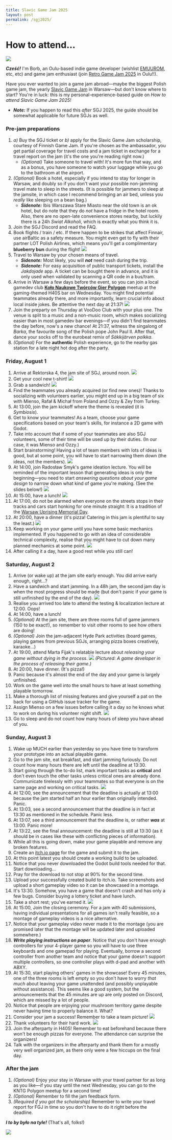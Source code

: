 ```yaml
---
title: Slavic Game Jam 2025
layout: post
permalink: /sgj2025/
---
```


# How to attend...

![](warsaw-skyline.jpg)

***Cześć!*** I'm Borb, an Oulu-based indie game developer (wishlist [EMUUROM](https://store.steampowered.com/app/1634360/EMUUROM/), etc, etc) and game jam enthusiast (join [Retro Game Jam 2025](https://itch.io/jam/retro-game-jam-2025) in Oulu!!).

Have you ever wanted to join a game jam abroad—maybe the biggest Polish game jam, the yearly [Slavic Game Jam](https://slavicgamejam.org/) in Warsaw—but don't know where to start? You're in luck: this is my personal-experience-based guide on *How to attend Slavic Game Jam 2025!*
* ***Note:*** If you happen to read this *after* SGJ 2025, the guide should be somewhat applicable for future SGJs as well.

### Pre-jam preparations

1. *a)* Buy the SGJ ticket or *b)* apply for the Slavic Game Jam scholarship, courtesy of Finnish Game Jam. If you're chosen as the ambassador, you get partial coverage for travel costs and a jam ticket in exchange for a travel report on the jam (it's the one you're reading right now.)
	* *(Optional)* Take someone to travel with! It's more fun that way, and as a bonus, you have someone to watch your luggage while you go to the bathroom at the airport.
2. *(Optional)* Book a hotel, especially if you intend to stay for longer in Warsaw, and doubly so if you don't want your possible non-jamming travel mate to sleep in the streets. (It is possible for jammers to sleep at the jamsite, in which case I recommend bringing an air bed, unless you *really* like sleeping on a bean bag.)
	* ***Sidenote:*** Ibis Warszawa Stare Miasto near the old town is an ok hotel, but do note that they do *not* have a fridge in the hotel room. Also, there are no open-late convenience stores nearby, but luckily there is a 24h *Swiat Alkoholi*, which is exactly what you think it is.
3. Join the SGJ Discord and read the FAQ.
4. Book flights / train / etc. If there happen to be strikes that affect Finnair, use airBaltic as a safety measure. You might even get to fly with their partner LOT Polish Airlines, which means you'll get a complimentary **blueberry bun** during the flight! ![](blueberry-bun.jpg)
5. Travel to Warsaw by your chosen means of travel. 
	* ***Sidenote:*** Most likely, you will ***not*** need cash during the trip.
	- ***Sidenote:*** For easy acquisition of public transport tickets, install the *Jakdojade* app. A ticket can be bought there in advance, and it is only used when validated by scanning a QR code in a bus/tram.
6. Arrive in Warsaw a few days before the event, so you can join a local gamedev club [**Koło Naukowe Twórców Gier Polygon**](https://www.kntgpolygon.pl/) meetup at the gaming-themed H40S bar on Wednesday. You might find potential teammates already there, and more importantly, learn crucial info about local inside jokes. Be attentive the next day at 21:37! ![](h40s.jpg)
7. Join the preparty on Thursday at VooDoo Club with your plus one. The venue is split to a music and a non-music room, which makes socializing easier than in most gamedev bar evenings—if you didn't find teammates the day before, now's a new chance! At 21:37, witness the singalong of *Barka*, the favourite song of the Polish pope John Paul II. After that, dance your socks off to the eurobeat remix of *Säkkijärven polkka*.
8. *(Optional)* For the **authentic** Polish experience, go to the nearby gas station for a late night hot dog after the party.

### Friday, August 1

1. Arrive at Rektorska 4, the jam site of SGJ, around noon. ![](rektorska.jpg)
2. Get your cool new t-shirt! ![](tshirt.jpg) 
3. Grab a sandwich! ![](sandwiches.jpg)
4. Find the teammates you already acquired (or find new ones)! Thanks to socializing with volunteers earlier, you might end up in a big team of six with Mienso, Rafał & Michał from Poland and Ozzy & Zey from Turkey.
5. At 13:00, join the jam kickoff where the theme is revealed (it is *Symbiosis*).
6. Get to know your teammates! As a team, choose your game specifications based on your team's skills, for instance a 2D game with Godot.
7. Take into account that if some of your teammates are also SGJ volunteers, some of their time will be used up by their duties. (In our case, it was Mienso and Ozzy.)
8. Start brainstorming! Having a lot of team members with lots of ideas is good, but at some point, you will have to start narrowing them down (the ideas, not the members). ![](jamming-day-1.jpg)
9. At 14:00, join Radosław Smyk's game ideation lecture. You will be reminded of the important lesson that generating ideas is only the beginning—you need to start *answering questions about your game design* to narrow down what kind of game you're making. (See the slides below!) ![](game-idea-lecture.jpg)
10. At 15:00, have a lunch! ![](lunch-fri.jpg)
11. At 17:00, do not be alarmed when everyone on the streets stops in their tracks and cars start honking for one minute straight: It is a tradition of the [Warsaw Uprising Memorial Day](https://en.wikipedia.org/wiki/Warsaw_Uprising#Warsaw_Uprising_Memorial_Day).
12. At 20:00, have a dinner (it's pizza! Catering in this jam is plentiful to say the least.) ![](pizza.jpg)
13. Keep working on your game until you have some basic mechanics implemented. If you happened to go with an idea of considerable technical complexity, realise that you might have to cut down many planned mechanics at some point. ![](day-1-progress.png)
14. After calling it a day, have a good rest while you still can!

### Saturday, August 2

1. Arrive (or wake up) at the jam site early enough. You did arrive early enough, right...?
2. Have a sandwich and start jamming. In a 48h jam, the second jam day is when the most progress should be made (but don't panic if your game is still unfinished by the end of the day). ![](sandwiches-mienso.jpg)
3. Realise you arrived too late to attend the testing & localization lecture at 12:00. Oops!
4. At 14:00, have a lunch!
5. *(Optional)* At the jam site, there are three rooms full of game jammers (150 to be exact!), so remember to visit other rooms to see how others are doing!
6. *(Optional)* Join the jam-adjacent Hyde Park activities (board games, playing games from previous SGJs, arranging pizza boxes creatively, karaoke...)
7. At 19:00, attend Marta Fijak's relatable lecture about *releasing your game without dying in the process*. ![](gamedev.jpg) *(Pictured: A game developer in the process of releasing their game.)*
8. At 20:00, have dinner. (It's pizza!)
9. Panic because it's almost the end of the day and your game is largely unfinished.
10. Work on the game well into the small hours to have at least something playable tomorrow.
11. Make a thorough list of missing features and give yourself a pat on the back for using a GitHub issue tracker for the game.
12. Assign Mienso on a few issues before calling it a day so he knows what to work on during his volunteer night shift. ![](day-2-progress.png)
13. Go to sleep and do not count how many hours of sleep you have ahead of you.

### Sunday, August 3

1. Wake up MUCH earlier than yesterday so you have time to transform your prototype into an actual playable game.
2. Go to the jam site, eat breakfast, and start jamming furiously. Do not count how many hours there are left until the deadline at 13:30.
3. Start going through the to-do list, mark important tasks as **critical** and don't even touch the other tasks unless critical ones are already done. Communicate tirelessly with your teammates so that everyone is on the same page and working on critical tasks. ![](jamming-day-3.jpg)
4. At 12:00, see the announcement that the deadline is actually at 13:00 because the jam started half an hour earlier than originally intended. Panic.
5. At 13:03, see a second announcement that the deadline is in fact at 13:30 as mentioned in the schedule. Panic less.
6. At 13:07, see a third announcement that the deadline is, or rather ***was*** at 13:00. Panic more!
7. At 13:22, see the final announcement: the deadline is still at 13:30 (as it should be in cases like these with conflicting pieces of information).
8. While all this is going down, make your game playable and remove any broken features.
9. Create an [itch.io page](https://kozcy.itch.io/infeshrooms) for the game and submit it to the jam.
10. At this point latest you should create a working build to be uploaded.
11. Notice that you never downloaded the Godot build tools needed for that. Start downloading...
12. Pray for the download to not stop at 90% for the second time.
13. Upload your successfully created build to itch.io. Take screenshots and upload a short gameplay video so it can be showcased in a montage.
14. It's 13:30. Somehow, you have a game that doesn't crash and has only a few bugs. Consider buying a lottery ticket and have lunch.
15. Take a short rest; you've earned it. ![](bean-bag.jpg)
16. At 15:00, Join the closing ceremony. For a jam with 40 submissions, having individual presentations for all games isn't really feasible, so a montage of gameplay videos is a nice alternative.
17. Notice that your gameplay video never made it to the montage (you are promised later that the montage will be updated later and uploaded somewhere.)
18. ***Write playing instructions on paper***. Notice that you don't have enough controllers for your 4-player game so you will have to use three keyboards and one gamepad for playing. Eventually, borrow a second controller from another team and notice that your game doesn't support multiple controllers, so one controller plays with d-pad and another with ABXY.
19. At 15:30, start playing others' games in the showcase! Every 45 minutes, one of the three rooms is left empty so you don't have to worry *that much* about leaving your game unattended (and possibly unplayable without assistance). This seems like a good system, but the announcements that the 45 minutes are up are only posted on Discord, which are missed by a lot of people.
20. Notice that people are enjoying your mushroom territory game despite never having time to properly balance it. What?
21. Consider your jam a success! Remember to take a team picture! ![](team.jpg)
22. Thank volunteers for their hard work. ![](volunteer-at-work.jpg)
23. Join the afterparty in H40S! Remember to eat beforehand because there won't be enough pizzas for everyone. The attendance can surprise the organizers!
24. Talk with the organizers in the afterparty and thank them for a mostly very well organized jam, as there only were a few hiccups on the final day.

### After the jam

1. *(Optional)* Enjoy your stay in Warsaw with your travel partner for as long as you like—if you stay until the next Wednesday, you can go to the KNTG Polygon meetup for a second time!
2. *(Optional)* Remember to fill the jam feedback form.
3. *(Required if you got the scholarship)* Remember to write your travel report for FGJ in time so you don't have to do it right before the deadline. 

***I to by było na tyle!*** (That's all, folks!)

![](thats-all-folks.gif)